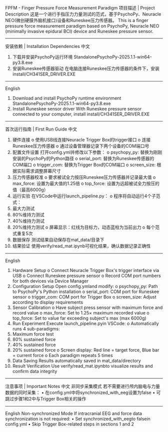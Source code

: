 FPFM - Finger Pressure Force Measurement Paradigm
项目描述 | Project Description
这是一个进行手指压力力量测试的范式，基于PsychoPy、Neuracle NEO(微创硬膜外脑机接口)设备和Runeskee压力传感器。
This is a finger pressure force measurement paradigm based on PsychoPy, Neuracle NEO (minimally invasive epidural BCI) device and Runeskee pressure sensor.
________________________________________
安装依赖 | Installation Dependencies
中文
1.	下载并安装PsychoPy运行环境
StandalonePsychoPy-2025.1.1-win64-py3.8.exe
2.	安装Runeskee传感器驱动
在电脑连接Runeskee压力传感器的条件下，安装install/CH341SER_DRIVER.EXE
________________________________________
English
1.	Download and install PsychoPy runtime environment
StandalonePsychoPy-2025.1.1-win64-py3.8.exe
2.	Install Runeskee sensor driver
With Runeskee pressure sensor connected to your computer, install install/CH341SER_DRIVER.EXE
________________________________________
首次运行指南 | First Run Guide
中文
1.	硬件连接
o	使用USB线连接Neuracle Trigger Box的trigger接口
o	连接Runeskee压力传感器
o	通过设备管理器记录下两个设备的COM端口号
2.	配置文件设置
打开config.yml并修改以下参数：
o	psychopy_py: 替换为刚刚安装的PsychoPy的Python路径
o	serial_port: 替换为Runeskee传感器的COM端口
o	trigger_com: 替换为Trigger Box的COM端口
o	screen_size: 根据实际需求调整屏幕尺寸
3.	压力传感器校准
o	要求被试全力按压Runeskee压力传感器并记录最大值
o	max_force: 设置为最大值的1.25倍
o	top_force: 设置为远超被试全力按压的值（最高6000g）
4.	运行实验
在VSCode中运行launch_pipeline.py：
o	程序将自动运行4个子范式：
1.	最大力测试
2.	80%维持力测试
3.	40%维持力测试
4.	20%维持力测试
o	屏幕显示：红线为目标力，动态蓝柱为当前出力
o	每个范式重复5次
5.	数据保存
测试结果自动保存在mat_data/目录下
6.	结果验证
使用verify/read_mat.ipynb可视化结果，确认数据记录正确性
________________________________________
English
1.	Hardware Setup
o	Connect Neuracle Trigger Box's trigger interface via USB
o	Connect Runeskee pressure sensor
o	Record COM port numbers for both devices via Device Manager
2.	Configuration Setup
Open config.ymland modify:
o	psychopy_py: Path to PsychoPy's Python installation
o	serial_port: COM port for Runeskee sensor
o	trigger_com: COM port for Trigger Box
o	screen_size: Adjust according to display requirements
3.	Sensor Calibration
o	Have subject press sensor with maximum force and record value
o	max_force: Set to 1.25× maximum recorded value
o	top_force: Set to value far exceeding subject's max (max 6000g)
4.	Run Experiment
Execute launch_pipeline.pyin VSCode:
o	Automatically runs 4 sub-paradigms:
1.	Maximum force test
2.	80% sustained force
3.	40% sustained force
4.	20% sustained force
o	Screen display: Red line = target force, Blue bar = current force
o	Each paradigm repeats 5 times
5.	Data Saving
Results automatically saved in mat_data/directory
6.	Result Verification
Use verify/read_mat.ipynbto visualize results and confirm data integrity
________________________________________
注意事项 | Important Notes
中文
非同步采集模式
若不需要进行颅内脑电与力量数据的同时采集：
•	在config.yml中将synchronized_with_eeg设置为false
•	可跳过步骤1和2中与Trigger Box相关的操作
________________________________________
English
Non-synchronized Mode
If intracranial EEG and force data synchronization is not required:
•	Set synchronized_with_eegto falsein config.yml
•	Skip Trigger Box-related steps in sections 1 and 2

